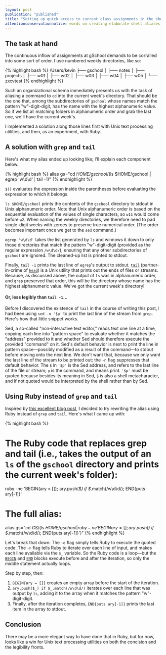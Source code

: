 ```yaml
---
layout: post
publication: "published"
title: "Setting up quick access to current class assignments in the shell"
attentionconservationnotice: words on creating elaborate shell aliases with Unix text processing utilities (and with Ruby).
---
```


## The task at hand
The continuous inflow of assignments at gSchool demands to be corralled into some sort of order. I use numbered weekly directories, like so:

{% highlight bash %}
/Users/kevin
├── gschool
│   ├── notes
│   ├── projects
│   ├── w01
│   ├── w02
│   ├── w03
│   ├── w04
│   ├── w05
│   └── zxcvtest
{% endhighlight %}

Such an organizational schema immediately presents us with the task of aliasing a command to `cd` into the current week's directory. That should be the one that, among the subdirectories of `gschool` whose names match the pattern "w"-digit-digit, has the name with the highest alphanumeric value. So if we list all matching folders in alphanumeric order and grab the last one, we'll have the current week's.

I implemented a solution along those lines first with Unix text processing utilities, and then, as an experiment, with Ruby.


## A solution with `grep` and `tail`
Here's what my alias ended up looking like; I'll explain each component below.

{% highlight bash %}
alias gs="cd $HOME/gschool/$(ls $HOME/gschool | egrep 'w\d\d' | tail -1)"
{% endhighlight %}

`$()` evaluates the expression inside the parentheses before evaluating the expression to which it belongs.

`ls $HOME/gschool` prints the contents of the `gschool` directory to stdout in Unix alphanumeric order. Note that Unix alphanumeric order is based on the sequential evaluation of the values of single characters, so `w11` would come before `w2`. When naming the weekly directories, we therefore need to pad single-digit weeks with zeroes to preserve true numerical order. (The order becomes important once we get to the `sed` command.)

`egrep 'w\d\d'` takes the list generated by `ls` and winnows it down to only those directories that match the pattern "w"-digit-digit (provided as the regular expression `/w\d\d/`), ensuring that any other subdirectories of `gschool` are ignored. The cleaned-up list is printed to stdout.

Finally, `tail -1` prints the last line of `egrep`'s output to stdout.  [`tail`](http://en.wikipedia.org/wiki/Tail_%28Unix%29) (partner-in-crime of [`head`](http://en.wikipedia.org/wiki/Head_%28Unix%29)) is a Unix utility that prints out the ends of files or streams. Because, as discussed above, the output of `ls` was in alphanumeric order, and `grep` preserved that order, this will be the directory whose name has the highest alphanumeric value. We've got the current week's directory!

#### Or, less legibly than `tail -1`...
Before I discovered the existence of `tail` in the course of writing this post, I had been using `sed -n '$p'` to print the last line of the stream from `grep`. Here's how that little snippet works.

Sed, a so-called "non-interactive text editor," reads text one line at a time, copying each line into "pattern space" to evaluate whether it matches the "address" provided to it and whether Sed should therefore execute the provided "command" on it. Sed's default behavior is next to print the line in pattern space—possibly modified as a result of the command—to stdout before moving onto the next line. We don't want that, because we only want the last line of the stream to be printed out; the `-n` flag suppresses that default behavior. The `$` in `'$p'` is the Sed address, and refers to the last line of the file or stream; `p` is the command, and means print. `'$p'` must be quoted because besides its meaning in Sed, `$` is also a shell metacharacter, and if not quoted would be interpreted by the shell rather than by Sed.


## Using Ruby instead of `grep` and `tail`
Inspired by [this excellent blog post](https://robm.me.uk/ruby/2013/11/20/ruby-enp.html), I decided to try rewriting the alias using Ruby instead of `grep` and `tail`. Here's what I came up with:

{% highlight bash %}
# The Ruby code that replaces grep and tail (i.e., takes the output of an `ls` of the `gschool` directory and prints the current week's folder):

ruby -ne 'BEGIN{ary = []}; ary.push($_) if $_.match(/w\d\d/); END{puts ary[-1]}'

# The full alias:

alias gs="cd $GS/$(ls $HOME/gschool | ruby -ne 'BEGIN{ary = []}; ary.push($_) if $_.match(/w\d\d/); END{puts ary[-1]}')"
{% endhighlight %}

Let's break that down. The `-e` flag simply tells Ruby to execute the quoted code. The `-n` flag tells Ruby to iterate over each line of input, and makes each line available via the `$_` variable. So the Ruby code is a loop—but the [`BEGIN`](http://ruby-doc.org/docs/keywords/1.9/#M000009) and [`END`](http://ruby-doc.org/docs/keywords/1.9/#M000009) blocks execute before and after the iteration, so only the middle statement actually loops.

Step by step, then:

1. `BEGIN{ary = []}` creates an empty array before the start of the iteration.
2. `ary.push($_) if $_.match(/w\d\d/)` iterates over each line that was output by `ls`, adding it to the array when it matches the pattern "w"-digit-digit.
3. Finally, after the iteration completes, `END{puts ary[-1]}` prints the last item in the array to stdout.


## Conclusion
There may be a more elegant way to have done that in Ruby, but for now, looks like a win for Unix text processing utilities on both the concision and the legibility fronts.
